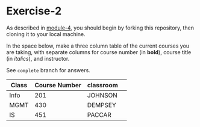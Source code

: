 # Exercise-2

As described in [module-4](https://github.com/INFO-201/m4-git-intro), you should begin by forking this repository, then cloning it to your local machine.

In the space below, make a three column table of the current courses you are taking, with separate columns for course number (in **bold**), course title (in _italics_), and instructor.

See `complete` branch for answers.

| Class | Course Number | classroom  |   |   
|-------|---------------|------------|---|
| Info  | 201           | JOHNSON    |   |   
| MGMT  | 430           | DEMPSEY    |   |   
| IS    | 451           | PACCAR     |   |   